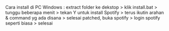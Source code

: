 Cara install di PC Windows : 
extract folder ke dekstop > klik install.bat > tunggu beberapa menit > tekan Y untuk install Spotify > terus ikutin arahan & command yg ada disana > selesai patched, buka spotify > login spotify seperti biasa > selesai